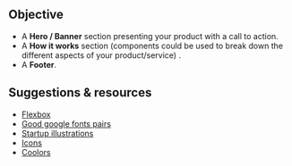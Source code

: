 ## Objective

- A **Hero / Banner** section presenting your product with a call to action.
- A **How it works** section (components could be used to break down the different aspects of your product/service) .
- A **Footer**.

## Suggestions & resources

- [Flexbox](https://kitt.lewagon.com/knowledge/cheatsheets/flexbox)
- [Good google fonts pairs](https://fontpair.co/)
- [Startup illustrations](https://undraw.co/illustrations)
- [Icons](https://www.flaticon.com/)
- [Coolors](https://coolors.co/)
